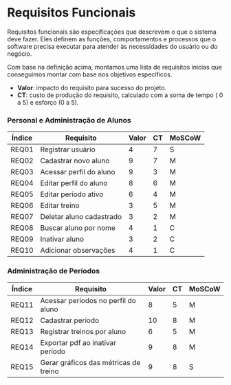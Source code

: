 # Requisitos Funcionais

Requisitos funcionais são especificações que descrevem o que o sistema deve fazer. Eles definem as funções, comportamentos e processos que o software precisa executar para atender às necessidades do usuário ou do negócio.

Com base na definição acima, montamos uma lista de requisitos inicias que conseguimos montar com base nos objetivos específicos.

- **Valor**: impacto do requisito para sucesso do projeto.
- **CT**: custo de produção do requisito, calculado com a soma de tempo ( 0 a 5) e esforço (0 a 5).

### Personal e Administração de Alunos

| Índice | Requisito | Valor | CT | MoSCoW |
|--------|-----------|-------|----|--------|
| REQ01  | Registrar usuário | 4 | 7 | S |
| REQ02  | Cadastrar novo aluno | 9 | 7 | M |
| REQ03  | Acessar perfil do aluno | 9 | 3 | M |
| REQ04  | Editar perfil do aluno | 8 | 6 | M |
| REQ05  | Editar período ativo  | 6 | 4 | M |
| REQ06  | Editar treino | 3 | 5 | M |
| REQ07  | Deletar aluno cadastrado | 3 | 2 | M |
| REQ08  | Buscar aluno por nome | 4 | 1 | C |
| REQ09  | Inativar aluno | 3 | 2 | C |
| REQ10  | Adicionar observações | 4 | 1 | C |

### Administração de Períodos

| Índice | Requisito | Valor | CT | MoSCoW |
|--------|-----------|-------|----|--------|
| REQ11  | Acessar períodos no perfil do aluno | 8 | 5 | M |
| REQ12  | Cadastrar período  | 10 | 8 | M |
| REQ13  | Registrar treinos por aluno | 6 | 5 | M |
| REQ14  | Exportar pdf ao inativar período| 9 | 8 | M |
| REQ15  | Gerar gráficos das métricas de treino | 9 | 8 | S | 




